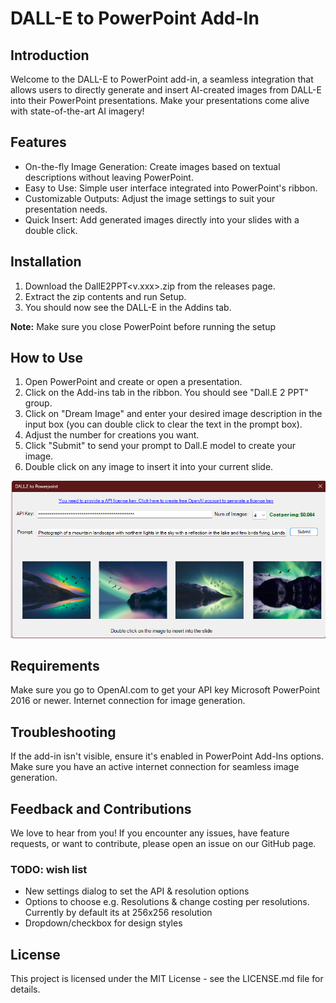 # DALL-E to PowerPoint Add-In

## Introduction
Welcome to the DALL-E to PowerPoint add-in, a seamless integration that allows users to directly generate and insert AI-created images from DALL-E into their PowerPoint presentations. Make your presentations come alive with state-of-the-art AI imagery!

## Features
- On-the-fly Image Generation: Create images based on textual descriptions without leaving PowerPoint.
- Easy to Use: Simple user interface integrated into PowerPoint's ribbon.
- Customizable Outputs: Adjust the image settings to suit your presentation needs.
- Quick Insert: Add generated images directly into your slides with a double click.

## Installation
1. Download the DallE2PPT<v.xxx>.zip from the releases page.
2. Extract the zip contents and run Setup. 
3. You should now see the DALL-E in the Addins tab.

**Note:** Make sure you close PowerPoint before running the setup  

## How to Use
1. Open PowerPoint and create or open a presentation.
2. Click on the Add-ins tab in the ribbon. You should see "Dall.E 2 PPT" group.
3. Click on "Dream Image" and enter your desired image description in the input box (you can double click to clear the text in the prompt box).
4. Adjust the number for creations you want.
5. Click "Submit" to send your prompt to Dall.E model to create your image. 
6. Double click on any image to insert it into your current slide.

![Dall.E to PowerPoint](images/Dalle2PPT.png)


## Requirements
Make sure you go to OpenAI.com to get your API key
Microsoft PowerPoint 2016 or newer.
Internet connection for image generation.

## Troubleshooting
If the add-in isn't visible, ensure it's enabled in PowerPoint Add-Ins options.
Make sure you have an active internet connection for seamless image generation.

## Feedback and Contributions
We love to hear from you! If you encounter any issues, have feature requests, or want to contribute, please open an issue on our GitHub page.

### TODO: wish list
- New settings dialog to set the API & resolution options
- Options to choose e.g. Resolutions & change costing per resolutions. Currently by default its at 256x256 resolution 
- Dropdown/checkbox for design styles 

## License
This project is licensed under the MIT License - see the LICENSE.md file for details.
